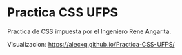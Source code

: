 # Practica CSS UFPS

Practica de CSS impuesta por el Ingeniero Rene Angarita.

Visualizacion: https://alecxq.github.io/Practica-CSS-UFPS/
